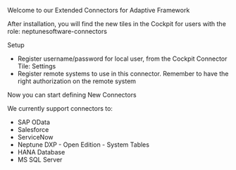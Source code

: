 Welcome to our Extended Connectors for Adaptive Framework

After installation, you will find the new tiles in the Cockpit for users with the role: neptunesoftware-connectors

Setup 
- Register username/password for local user, from the Cockpit Connector Tile: Settings
- Register remote systems to use in this connector. Remember to have the right authorization on the remote system 

Now you can start defining New Connectors

We currently support connectors to:
- SAP OData
- Salesforce
- ServiceNow
- Neptune DXP - Open Edition - System Tables
- HANA Database
- MS SQL Server
